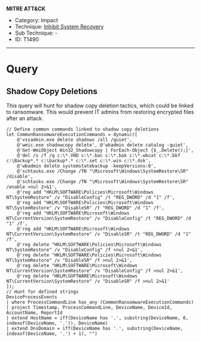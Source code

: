 **MITRE ATT&CK**
- Category: Impact
- Technique: [Inhibit System Recovery](https://attack.mitre.org/techniques/T1490/)
- Sub Technique: -
- ID: T1490
---
# Query

## Shadow Copy Deletions

This query will hunt for shadow copy deletion tactics, which could be linked to ransomware. This would prevent IT admins from restoring encrypted files after an attack. 

```KQL
// Define common commands linked to shadow copy deletions
let CommonRansomwareExecutionCommands = dynamic([
    @'vssadmin.exe delete shadows /all /quiet',
    @'wmic.exe shadowcopy delete', @'wbadmin delete catalog -quiet',
    @'Get-WmiObject Win32_Shadowcopy | ForEach-Object {$_.Delete();}',
    @'del /s /f /q c:\*.VHD c:\*.bac c:\*.bak c:\*.wbcat c:\*.bkf c:\Backup*.* c:\backup*.* c:\*.set c:\*.win c:\*.dsk',
    @'wbadmin delete systemstatebackup -keepVersions:0',
    @'schtasks.exe /Change /TN "\Microsoft\Windows\SystemRestore\SR" /disable',
    @'schtasks.exe /Change /TN "\Microsoft\Windows\SystemRestore\SR" /enable >nul 2>&1',
    @'reg add "HKLM\SOFTWARE\Policies\Microsoft\Windows NT\SystemRestore" /v "DisableConfig" /t "REG_DWORD" /d "1" /f',
    @'reg add "HKLM\SOFTWARE\Policies\Microsoft\Windows NT\SystemRestore" /v "DisableSR" /t "REG_DWORD" /d "1" /f',
    @'reg add "HKLM\SOFTWARE\Microsoft\Windows NT\CurrentVersion\SystemRestore" /v "DisableConfig" /t "REG_DWORD" /d "1" /f',
    @'reg add "HKLM\SOFTWARE\Microsoft\Windows NT\CurrentVersion\SystemRestore" /v "DisableSR" /t "REG_DWORD" /d "1" /f',
    @'reg delete "HKLM\SOFTWARE\Policies\Microsoft\Windows NT\SystemRestore" /v "DisableConfig" /f >nul 2>&1',
    @'reg delete "HKLM\SOFTWARE\Policies\Microsoft\Windows NT\SystemRestore" /v "DisableSR" /f >nul 2>&1',
    @'reg delete "HKLM\SOFTWARE\Microsoft\Windows NT\CurrentVersion\SystemRestore" /v "DisableConfig" /f >nul 2>&1',
    @'reg delete "HKLM\SOFTWARE\Microsoft\Windows NT\CurrentVersion\SystemRestore" /v "DisableSR" /f >nul 2>&1'
]);
// Hunt for defined strings
DeviceProcessEvents
| where ProcessCommandLine has_any (CommonRansomwareExecutionCommands)
| project Timestamp, ProcessCommandLine, DeviceName, DeviceId, AccountName, ReportId
| extend HostName = iff(DeviceName has '.', substring(DeviceName, 0, indexof(DeviceName, '.')), DeviceName)
| extend DnsDomain = iff(DeviceName has '.', substring(DeviceName, indexof(DeviceName, '.') + 1), "")
```
